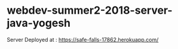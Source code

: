 # webdev-summer2-2018-server-java-yogesh

Server Deployed at : https://safe-falls-17862.herokuapp.com/
